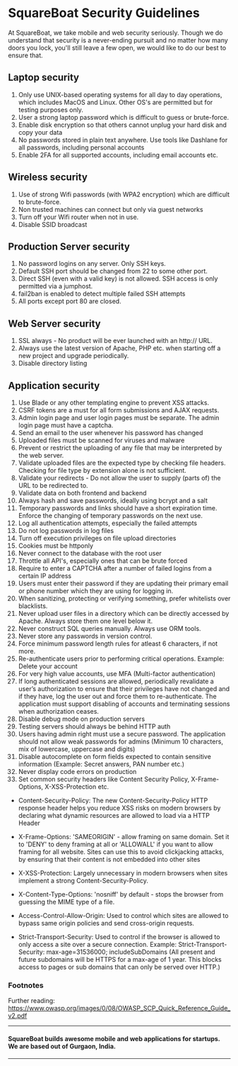 # SquareBoat Security Guidelines

At SquareBoat, we take mobile and web security seriously. Though we do understand that security is a never-ending pursuit and no matter how many doors you lock, you'll still leave a few open, we would like to do our best to ensure that.

## Laptop security

1. Only use UNIX-based operating systems for all day to day operations, which includes MacOS and Linux. Other OS's are permitted but for testing purposes only.
2. User a strong laptop password which is difficult to guess or brute-force.
3. Enable disk encryption so that others cannot unplug your hard disk and copy your data
4. No passwords stored in plain text anywhere. Use tools like Dashlane for all passwords, including personal accounts
5. Enable 2FA for all supported accounts, including email accounts etc.

## Wireless security

1. Use of strong Wifi passwords (with WPA2 encryption) which are difficult to brute-force.
2. Non trusted machines can connect but only via guest networks
3. Turn off your Wifi router when not in use.
4. Disable SSID broadcast

## Production Server security

1. No password logins on any server. Only SSH keys.
2. Default SSH port should be changed from 22 to some other port.
3. Direct SSH (even with a valid key) is not allowed. SSH access is only permitted via a jumphost.
4. fail2ban is enabled to detect multiple failed SSH attempts
5. All ports except port 80 are closed.

## Web Server security

1. SSL always - No product will be ever launched with an http:// URL.
2. Always use the latest version of Apache, PHP etc. when starting off a new project and upgrade periodically.
3. Disable directory listing

## Application security

1. Use Blade or any other templating engine to prevent XSS attacks.
2. CSRF tokens are a must for all form submissions and AJAX requests.
3. Admin login page and user login pages must be separate. The admin login page must have a captcha.
4. Send an email to the user whenever his password has changed
5. Uploaded files must be scanned for viruses and malware
6. Prevent or restrict the uploading of any file that may be interpreted by the web server.
7. Validate uploaded files are the expected type by checking file headers. Checking for file type by extension alone is not sufficient.
8. Validate your redirects - Do not allow the user to supply (parts of) the URL to be redirected to.
9. Validate data on both frontend and backend
10. Always hash and save passwords, ideally using bcrypt and a salt
11. Temporary passwords and links should have a short expiration time. Enforce the changing of temporary passwords on the next use.
12. Log all authentication attempts, especially the failed attempts
13. Do not log passwords in log files
14. Turn off execution privileges on file upload directories
15. Cookies must be httponly
16. Never connect to the database with the root user
17. Throttle all API's, especially ones that can be brute forced
18. Require to enter a CAPTCHA after a number of failed logins from a certain IP address
19. Users must enter their password if they are updating their primary email or phone number which they are using for logging in.
20. When sanitizing, protecting or verifying something, prefer whitelists over blacklists.
21. Never upload user files in a directory which can be directly accessed by Apache. Always store them one level below it.
22. Never construct SQL queries manually. Always use ORM tools.
23. Never store any passwords in version control.
24. Force minimum password length rules for atleast 6 characters, if not more.
25. Re-authenticate users prior to performing critical operations. Example: Delete your account
26. For very high value accounts, use MFA (Multi-factor authentication)
27. If long authenticated sessions are allowed, periodically revalidate a user’s authorization to ensure that their privileges have not changed and if they have, log the user out and force them to re-authenticate. The application must support disabling of accounts and terminating sessions when authorization ceases.
28. Disable debug mode on production servers
29. Testing servers should always be behind HTTP auth
30. Users having admin right must use a secure password. The application should not allow weak passwords for admins (Minimum 10 characters, mix of lowercase, uppercase and digits)
31. Disable autocomplete on form fields expected to contain sensitive information (Example: Secret answers, PAN number etc.)
32. Never display code errors on production
33. Set common security headers like  Content Security Policy, X-Frame-Options, X-XSS-Protection etc.

* Content-Security-Policy: The new Content-Security-Policy HTTP response header helps you reduce XSS risks on modern browsers by declaring what dynamic resources are allowed to load via a HTTP Header

* X-Frame-Options: 'SAMEORIGIN' - allow framing on same domain. Set it to 'DENY' to deny framing at all or 'ALLOWALL' if you want to allow framing for all website. Sites can use this to avoid clickjacking attacks, by ensuring that their content is not embedded into other sites

* X-XSS-Protection: Largely unnecessary in modern browsers when sites implement a strong Content-Security-Policy.

* X-Content-Type-Options: 'nosniff' by default - stops the browser from guessing the MIME type of a file.

* Access-Control-Allow-Origin: Used to control which sites are allowed to bypass same origin policies and send cross-origin requests.

* Strict-Transport-Security: Used to control if the browser is allowed to only access a site over a secure connection. Example: Strict-Transport-Security: max-age=31536000; includeSubDomains (All present and future subdomains will be HTTPS for a max-age of 1 year. This blocks access to pages or sub domains that can only be served over HTTP.)

### Footnotes
Further reading: https://www.owasp.org/images/0/08/OWASP_SCP_Quick_Reference_Guide_v2.pdf

---
#### SquareBoat builds awesome mobile and web applications for startups. We are based out of Gurgaon, India.
---